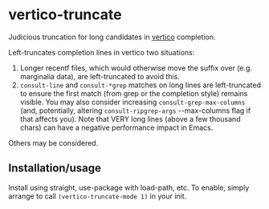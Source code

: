 # vertico-truncate
Judicious truncation for long candidates in [vertico](https://github.com/minad/vertico) completion.

Left-truncates completion lines in vertico two situations:

1. Longer recentf files, which would otherwise move the
 suffix over (e.g. marginalia data), are left-truncated to avoid
    this.
2. `consult-line` and `consult-*grep` matches on long lines are
   left-truncated to ensure the first match (from grep or
   the completion style) remains visible.  You may also consider increasing
   `consult-grep-max-columns` (and, potentially, altering
   `consult-ripgrep-args` --max-columns flag if that affects you).
   Note that VERY long lines (above a few thousand chars) can have
   a negative performance impact in Emacs.
   
Others may be considered.

## Installation/usage

Install using straight, use-package with load-path, etc.  To enable, simply arrange to call `(vertico-truncate-mode 1)` in your init.
